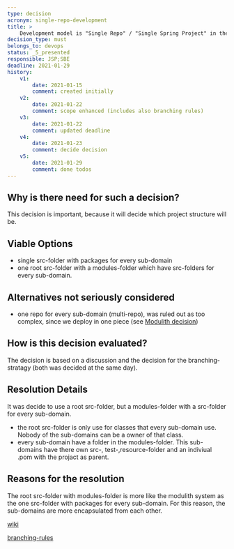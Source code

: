 ```yaml
---
type: decision
acronym: single-repo-development
title: >
    Development model is "Single Repo" / "Single Spring Project" in the evatool-backend Repository
decision_type: must
belongs_to: devops
status: _5_presented
responsible: JSP;SBE
deadline: 2021-01-29
history:
    v1:
        date: 2021-01-15
        comment: created initially
    v2: 
        date: 2021-01-22
        comment: scope enhanced (includes also branching rules)
    v3: 
        date: 2021-01-22
        comment: updated deadline
    v4: 
        date: 2021-01-23
        comment: decide decision
    v5: 
        date: 2021-01-29
        comment: done todos
---
```


## Why is there need for such a decision?

This decision is important, because it will decide which project structure will be. 


## Viable Options

* single src-folder with packages for every sub-domain
* one root src-folder with a modules-folder which have src-folders for every sub-domain.


## Alternatives not seriously considered

* one repo for every sub-domain (multi-repo), was ruled out as too complex, since we deploy in one piece 
    (see [Modulith decision](./modulith))


## How is this decision evaluated?

The decision is based on a discussion and the decision for the branching-stratagy (both was decided at the same day).

 
## Resolution Details

It was decide to use a root src-folder, but a modules-folder with a src-folder for every sub-domain.
* the root src-folder is only use for classes that every sub-domain use. 
Nobody of the sub-domains can be a owner of that class.
* every sub-domain have a folder in the modules-folder. This sub-domains have there own src-,
test-,resource-folder and an indiviual .pom with the projact as parent.

## Reasons for the resolution

The root src-folder with modules-folder is more like the modulith system as the one src-folder with packages
for every sub-domain. For this reason, the sub-domains are more encapsulated from each other.

[wiki](https://github.com/EVATool/evatool-backend/wiki/Repo-structure)

[branching-rules](https://evatool.github.io/fae-architecture-log/decisions/branching-strategy.html)